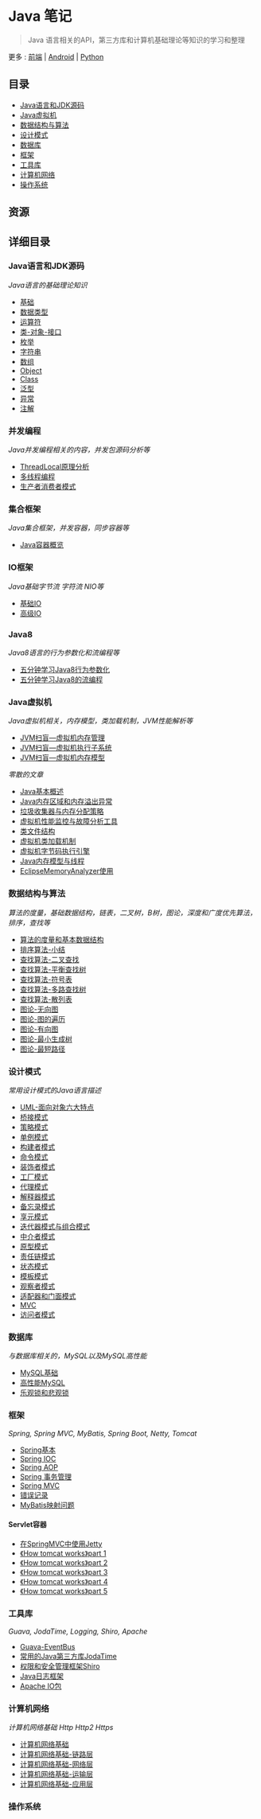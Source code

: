 # Java 笔记

> Java 语言相关的API，第三方库和计算机基础理论等知识的学习和整理

更多 : [前端](https://github.com/Shouheng88/Front-end-notes)  |  [Android](https://github.com/Shouheng88/Android-notes)  |  [Python](https://github.com/Shouheng88/Python-notes)

## 目录

- [Java语言和JDK源码](#java)
- [Java虚拟机](#jvm)
- [数据结构与算法](#data-structure)
- [设计模式](#design-pattern)
- [数据库](#database)
- [框架](#framework)
- [工具库](#library)
- [计算机网络](#network)
- [操作系统](#operating_system)

## 资源

## 详细目录

<h3 id="java">Java语言和JDK源码</h3>

*Java语言的基础理论知识*

* [基础](Java语言和JDK源码/基础.md)
* [数据类型](Java语言和JDK源码/数据类型.md)
* [运算符](Java语言和JDK源码/运算符.md)
* [类-对象-接口](Java语言和JDK源码/类-对象-接口.md)
* [枚举](Java语言和JDK源码/枚举.md)
* [字符串](Java语言和JDK源码/字符串.md)
* [数组](Java语言和JDK源码/数组.md)
* [Object](Java语言和JDK源码/Object.md)
* [Class](Java语言和JDK源码/Class.md)
* [泛型](Java语言和JDK源码/泛型.md)
* [异常](Java语言和JDK源码/异常.md)
* [注解](Java语言和JDK源码/注解.md)

<h3 id="concurrent">并发编程</h3>

*Java并发编程相关的内容，并发包源码分析等*

* [ThreadLocal原理分析](Java语言和JDK源码/并发编程/ThreadLocal原理分析.md)
* [多线程编程](Java语言和JDK源码/并发编程/多线程编程.md)
* [生产者消费者模式](Java语言和JDK源码/并发编程/生产者消费者模式.md)

<h3 id="collection">集合框架</h3>

*Java集合框架，并发容器，同步容器等*

* [Java容器概览](Java语言和JDK源码/集合框架/Java容器概览.md)

<h3 id="java-io">IO框架</h3>

*Java基础字节流 字符流 NIO等*

* [基础IO](Java语言和JDK源码/IO编程/基础IO.md)
* [高级IO](Java语言和JDK源码/IO编程/高级IO.md)

<h3 id="java-8">Java8</h3>

*Java8语言的行为参数化和流编程等*

* [五分钟学习Java8行为参数化](Java语言和JDK源码/Java8/五分钟学习Java8行为参数化.md)
* [五分钟学习Java8的流编程](Java语言和JDK源码/Java8/五分钟学习Java8的流编程.md)

<h3 id="jvm">Java虚拟机</h3>

*Java虚拟机相关，内存模型，类加载机制，JVM性能解析等*

* [JVM扫盲—虚拟机内存管理](JVM/JVM扫盲—虚拟机内存管理.md)
* [JVM扫盲—虚拟机执行子系统](JVM/JVM扫盲—虚拟机执行子系统.md)
* [JVM扫盲—虚拟机内存模型](JVM/JVM扫盲—虚拟机内存模型与高效并发.md)

*零散的文章*

* [Java基本概述](JVM/1.Java基本概述.md)
* [Java内存区域和内存溢出异常](JVM/2.Java内存区域和内存溢出异常.md)
* [垃圾收集器与内存分配策略](JVM/3.垃圾收集器与内存分配策略.md)
* [虚拟机性能监控与故障分析工具](JVM/4.虚拟机性能监控与故障分析工具.md)
* [类文件结构](JVM/5.类文件结构.md)
* [虚拟机类加载机制](JVM/6.虚拟机类加载机制.md)
* [虚拟机字节码执行引擎](JVM/7.虚拟机字节码执行引擎.md)
* [Java内存模型与线程](JVM/8.Java内存模型与线程.md)
* [EclipseMemoryAnalyzer使用](JVM/EclipseMemoryAnalyzer使用.md)

<h3 id="data-structure">数据结构与算法</h3>

*算法的度量，基础数据结构，链表，二叉树，B树，图论，深度和广度优先算法，排序，查找等*

* [算法的度量和基本数据结构](数据结构/1.算法的度量和基本数据结构.md)
* [排序算法-小结](数据结构/2.排序算法小结.md)
* [查找算法-二叉查找](数据结构/3.查找算法-二叉查找.md)
* [查找算法-平衡查找树](数据结构/4.查找算法-平衡查找树.md)
* [查找算法-符号表](数据结构/5.查找算法-符号表.md)
* [查找算法-多路查找树](数据结构/6.查找算法-多路查找树.md)
* [查找算法-散列表](数据结构/7.查找算法-散列表.md)
* [图论-无向图](数据结构/8.图论-无向图.md)
* [图论-图的遍历](数据结构/9.图论-图的遍历.md)
* [图论-有向图](数据结构/10.图论-有向图.md)
* [图论-最小生成树](数据结构/11.图论-最小生成树.md)
* [图论-最短路径](数据结构/12.图论-最短路径.md)

<h3 id="design-pattern">设计模式</h3>

*常用设计模式的Java语言描述*

* [UML-面向对象六大特点](设计模式/1.UML-面向对象六大特点.md)
* [桥接模式](设计模式/2.桥接模式.md)
* [策略模式](设计模式/3.策略模式.md)
* [单例模式](设计模式/4.单例模式.md)
* [构建者模式](设计模式/5.构建者模式.md)
* [命令模式](设计模式/6.命令模式.md)
* [装饰者模式](设计模式/7.装饰者模式.md)
* [工厂模式](设计模式/8.工厂模式.md)
* [代理模式](设计模式/9.代理模式.md)
* [解释器模式](设计模式/10.解释器模式.md)
* [备忘录模式](设计模式/11.备忘录模式.md)
* [享元模式](设计模式/12.享元模式.md)
* [迭代器模式与组合模式](设计模式/13.迭代器模式与组合模式.md)
* [中介者模式](设计模式/14.中介者模式.md)
* [原型模式](设计模式/15.原型模式.md)
* [责任链模式](设计模式/16.责任链模式.md)
* [状态模式](设计模式/17.状态模式.md)
* [模板模式](设计模式/18.模板模式.md)
* [观察者模式](设计模式/19.观察者模式.md)
* [适配器和门面模式](设计模式/20.适配器和门面模式.md)
* [MVC](设计模式/21.MVC.md)
* [访问者模式](设计模式/Visitor.md)

<h3 id="database">数据库</h3>

*与数据库相关的，MySQL以及MySQL高性能*

* [MySQL基础](MySQL/MySQL基础.md)
* [高性能MySQL](MySQL/高性能MySQL.md)
* [乐观锁和悲观锁](MySQL/乐观锁和悲观锁.md)

<h3 id="framework">框架</h3>

*Spring, Spring MVC, MyBatis, Spring Boot, Netty, Tomcat*

* [Spring基本](框架/Spring/Spring_基本.md)
* [Spring IOC](框架/Spring/Spring_IOC.md)
* [Spring AOP](框架/Spring/Spring_AOP.md)
* [Spring 事务管理](框架/Spring/Spring_事务管理.md)
* [Spring MVC](框架/Spring/Spring_MVC.md)
* [错误记录](框架/Spring/Errors.md)
* [MyBatis映射问题](框架/MyBatis/MyBatis映射.md)

#### Servlet容器

* [在SpringMVC中使用Jetty](Servlet容器/jetty/在SpringMVC中使用Jetty.md)
* [《How tomcat works》part 1](Servlet容器/tomcat/HTW_note1.md)
* [《How tomcat works》part 2](Servlet容器/tomcat/HTW_note2.md)
* [《How tomcat works》part 3](Servlet容器/tomcat/HTW_note3.md)
* [《How tomcat works》part 4](Servlet容器/tomcat/HTW_note4.md)
* [《How tomcat works》part 5](Servlet容器/tomcat/HTW_note5.md)

<h3 id="library">工具库</h3>

*Guava, JodaTime, Logging, Shiro, Apache*

* [Guava-EventBus](工具库/Guava/EventBus.md)
* [常用的Java第三方库JodaTime](工具库/JodaTime.md)
* [权限和安全管理框架Shiro](工具库/Shiro.md)
* [Java日志框架](工具库/Logging.md)
* [Apache IO包](工具库/ApacheIO.md)

<h3 id="network">计算机网络</h3>

*计算机网络基础 Http Http2 Https*

* [计算机网络基础](计算机网络/计算机网络基础.md)
* [计算机网络基础-链路层](计算机网络/链路层.md)
* [计算机网络基础-网络层](计算机网络/网络层.md)
* [计算机网络基础-运输层](计算机网络/运输层.md)
* [计算机网络基础-应用层](计算机网络/应用层.md)

<h3 id="operating_system">操作系统</h3>
